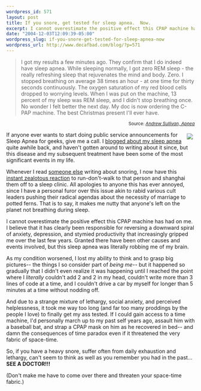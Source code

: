 ```yaml
--- 
wordpress_id: 571
layout: post
title: If you snore, get tested for sleep apnea.  Now.
excerpt: I cannot overestimate the positive effect this CPAP machine has had on me.
date: "2004-12-03T12:09:39-05:00"
wordpress_slug: if-you-snore-get-tested-for-sleep-apnea-now
wordpress_url: http://www.decafbad.com/blog/?p=571
---
```

<blockquote>I got my results a few minutes ago. They confirm that I do indeed have sleep apnea. While sleeping normally, I got zero REM sleep - the really refreshing sleep that rejuvenates the mind and body. Zero. I stopped breathing on average 38 times an hour - at one time for thirty seconds continuously. The oxygen saturation of my red blood cells dropped to worrying levels. When I was put on the machine, 13 percent of my sleep was REM sleep, and I didn't stop breathing once. No wonder I felt better the next day. My doc is now ordering the C-PAP machine. The best Christmas present I'll ever have. </blockquote>
<div align="right"><small>Source: <cite><a href="http://www.andrewsullivan.com/index.php?dish_inc=archives/2004_11_28_dish_archive.html#110185277960812670">Andrew Sullivan, Apnea</a></cite></small></div>

<a href="http://www.respironicsremstar.com/features_pro.htm"><img src="http://www.respironicsremstar.com/images/exploded_humid.gif" align="right" hspace="5" vspace="5" border="0" /></a>
If anyone ever wants to start doing public service announcements for Sleep Apnea for geeks, give me a call.  I [blogged about my sleep apnea](http://www.decafbad.com/blog/2003/07/23/sleep_apnea) quite awhile back, and haven't gotten around to writing about it since, but this disease and my subsequent treatment have been some of the most significant events in my life.

Whenever I read [someone else](http://www.russellbeattie.com/notebook/1008028.html) writing about snoring, I now have this [instant zealotous reaction](http://www.russellbeattie.com/notebook/1008028.html#1009895) to run-don't-walk to that person and shanghai them off to a sleep clinic.  All apologies to anyone this has ever annoyed, since I have a personal furor over this issue akin to rabid various cult leaders pushing their radical agendas about the necessity of marriage to potted ferns.  That is to say, it makes me nutty that anyone's left on the planet not breathing during sleep.

I cannot overestimate the positive effect this CPAP machine has had on me.  I believe that it has clearly been responsible for reversing a downward spiral of anxiety, depression, and stymied productivity that increasingly gripped me over the last few years.  Granted there have been other causes and events involved, but this sleep apnea was literally robbing me of my brain.  

As my condition worsened, I lost my ability to think and to grasp big pictures-- the things I so consider part of *being me*-- but it happened so gradually that I didn't even realize it was happening until I reached the point where I *literally* couldn't add 2 and 2 in my head, couldn't write more than 3 lines of code at a time, and I couldn't drive a car by myself for longer than 5 minutes at a time without nodding off.

And due to a strange mixture of lethargy, social anxiety, and perceived helplessness, it took me way too long (and far too many proddings by the people I love) to finally get my ass tested.  If I could gain access to a time machine, I'd personally march up to my past self years ago, assault him with a baseball bat, and strap a CPAP mask on him as he recovered in bed-- and damn the consequences of time paradox even if it threatened the very fabric of space-time.

So, if you have a heavy snore, suffer often from daily exhaustion and lethargy, can't seem to think as well as you remember you had in the past...  **SEE A DOCTOR!!!** 

(Don't make me have to come over there and threaten your space-time fabric.)
